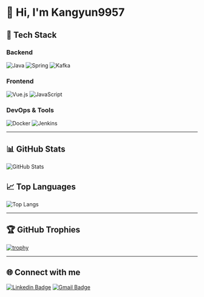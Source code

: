 # 👋 Hi, I'm Kangyun9957

## 🚀 Tech Stack
### Backend
![Java](https://img.shields.io/badge/Java-007396?style=flat-square&logo=java&logoColor=white)
![Spring](https://img.shields.io/badge/Spring-6DB33F?style=flat-square&logo=spring&logoColor=white)
![Kafka](https://img.shields.io/badge/Apache%20Kafka-231F20?style=flat-square&logo=apache-kafka&logoColor=white)

### Frontend
![Vue.js](https://img.shields.io/badge/Vue.js-4FC08D?style=flat-square&logo=vue.js&logoColor=white)
![JavaScript](https://img.shields.io/badge/JavaScript-F7DF1E?style=flat-square&logo=javascript&logoColor=black)

### DevOps & Tools
![Docker](https://img.shields.io/badge/Docker-2496ED?style=flat-square&logo=docker&logoColor=white)
![Jenkins](https://img.shields.io/badge/Jenkins-D24939?style=flat-square&logo=jenkins&logoColor=white)

---

## 📊 GitHub Stats
![GitHub Stats](https://github-readme-stats.vercel.app/api?username=kangyun9957&show_icons=true&theme=radical)

## 📈 Top Languages
![Top Langs](https://github-readme-stats.vercel.app/api/top-langs/?username=kangyun9957&layout=compact&theme=dracula)

---

## 🏆 GitHub Trophies
[![trophy](https://github-profile-trophy.vercel.app/?username=kangyun9957&theme=onedark)](https://github.com/ryo-ma/github-profile-trophy)

---

## 🌐 Connect with me
[![Linkedin Badge](https://img.shields.io/badge/-LinkedIn-blue?style=flat-square&logo=Linkedin&logoColor=white&link=https://linkedin.com/in/kangyun9957)](https://linkedin.com/in/kangyun9957)
[![Gmail Badge](https://img.shields.io/badge/-kangyun9957@gmail.com-c14438?style=flat-square&logo=Gmail&logoColor=white&link=mailto:kangyun9957@gmail.com)](mailto:kangyun9957@gmail.com)
